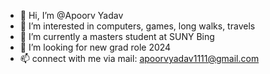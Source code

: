 - 👋 Hi, I’m @Apoorv Yadav
- 👀 I’m interested in computers, games, long walks, travels
- 🌱 I’m currently a masters student at SUNY Bing
- 💞️ I’m looking for new grad role 2024
- 📫 connect with me via mail: apoorvyadav1111@gmail.com

<!---
apoorvyadav1111/apoorvyadav1111 is a ✨ special ✨ repository because its `README.md` (this file) appears on your GitHub profile.
You can click the Preview link to take a look at your changes.
--->
